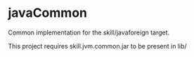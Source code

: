 # javaCommon
Common implementation for the skill/javaforeign target.

This project requires skill.jvm.common.jar to be present in lib/
